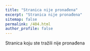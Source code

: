 ```yaml
---
title: "Stranica nije pronađena"
excerpt: "Stranica nije pronađena"
sitemap: false
permalink: /404.html
author_profile: false
---
```


Stranica koju ste tražili nije pronađena
